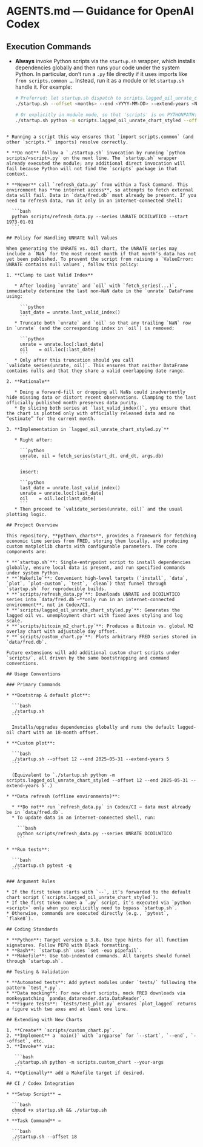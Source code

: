 # AGENTS.md — Guidance for OpenAI Codex

## Execution Commands
- **Always** invoke Python scripts via the `startup.sh` wrapper, which installs dependencies globally and then runs your code under the system Python. In particular, don’t run a `.py` file directly if it uses imports like `from scripts.common …`. Instead, run it as a module or let `startup.sh` handle it. For example:

  ```bash
  # Preferred: let startup.sh dispatch to scripts.lagged_oil_unrate_chart_styled
  ./startup.sh --offset <months> --end <YYYY-MM-DD> --extend-years <N>

  # Or explicitly in module mode, so that 'scripts' is on PYTHONPATH:
  ./startup.sh python -m scripts.lagged_oil_unrate_chart_styled --offset <months> --end <YYYY-MM-DD> --extend-years <N>
````

* Running a script this way ensures that `import scripts.common` (and other `scripts.*` imports) resolve correctly.

* **Do not** follow a `./startup.sh` invocation by running `python scripts/<script>.py` on the next line. The `startup.sh` wrapper already executed the module; any additional direct invocation will fail because Python will not find the `scripts` package in that context.

* **Never** call `refresh_data.py` from within a Task Command. This environment has **no internet access**, so attempts to fetch external data will fail. Data in `data/fred.db` must already be present. If you need to refresh data, run it only in an internet-connected shell:

  ```bash
  python scripts/refresh_data.py --series UNRATE DCOILWTICO --start 1973-01-01
  ```

## Policy for Handling UNRATE Null Values

When generating the UNRATE vs. Oil chart, the UNRATE series may include a `NaN` for the most recent month if that month’s data has not yet been published. To prevent the script from raising a `ValueError: UNRATE contains null values`, follow this policy:

1. **Clamp to Last Valid Index**

   * After loading `unrate` and `oil` with `fetch_series(...)`, immediately determine the last non-NaN date in the `unrate` DataFrame using:

     ```python
     last_date = unrate.last_valid_index()
     ```
   * Truncate both `unrate` and `oil` so that any trailing `NaN` row in `unrate` (and the corresponding index in `oil`) is removed:

     ```python
     unrate = unrate.loc[:last_date]
     oil    = oil.loc[:last_date]
     ```
   * Only after this truncation should you call `validate_series(unrate, oil)`. This ensures that neither DataFrame contains nulls and that they share a valid overlapping date range.

2. **Rationale**

   * Doing a forward-fill or dropping all NaNs could inadvertently hide missing data or distort recent observations. Clamping to the last officially published month preserves data purity.
   * By slicing both series at `last_valid_index()`, you ensure that the chart is plotted only with officially released data and no “estimate” for the current month.

3. **Implementation in `lagged_oil_unrate_chart_styled.py`**

   * Right after:

     ```python
     unrate, oil = fetch_series(start_dt, end_dt, args.db)
     ```

     insert:

     ```python
     last_date = unrate.last_valid_index()
     unrate = unrate.loc[:last_date]
     oil    = oil.loc[:last_date]
     ```
   * Then proceed to `validate_series(unrate, oil)` and the usual plotting logic.

## Project Overview

This repository, **python\_charts**, provides a framework for fetching economic time series from FRED, storing them locally, and producing custom matplotlib charts with configurable parameters. The core components are:

* **`startup.sh`**: Single‐entrypoint script to install dependencies globally, ensure local data is present, and run specified commands under system Python.
* **`Makefile`**: Convenient high‐level targets (`install`, `data`, `plot`, `plot‐custom`, `test`, `clean`) that funnel through `startup.sh` for reproducible builds.
* **`scripts/refresh_data.py`**: Downloads UNRATE and DCOILWTICO series into `data/fred.db`—**only run in an internet-connected environment**, not in Codex/CI.
* **`scripts/lagged_oil_unrate_chart_styled.py`**: Generates the lagged oil vs. unemployment chart with fixed axes styling and log scale.
* **`scripts/bitcoin_m2_chart.py`**: Produces a Bitcoin vs. global M2 overlay chart with adjustable day offset.
* **`scripts/custom_chart.py`**: Plots arbitrary FRED series stored in `data/fred.db`.

Future extensions will add additional custom chart scripts under `scripts/`, all driven by the same bootstrapping and command conventions.

## Usage Conventions

### Primary Commands

* **Bootstrap & default plot**:

  ```bash
  ./startup.sh
  ```

  Installs/upgrades dependencies globally and runs the default lagged-oil chart with an 18-month offset.

* **Custom plot**:

  ```bash
  ./startup.sh --offset 12 --end 2025-05-31 --extend-years 5
  ```

  (Equivalent to `./startup.sh python -m scripts.lagged_oil_unrate_chart_styled --offset 12 --end 2025-05-31 --extend-years 5`.)

* **Data refresh (offline environments)**:

  * **Do not** run `refresh_data.py` in Codex/CI — data must already be in `data/fred.db`.
  * To update data in an internet-connected shell, run:

    ```bash
    python scripts/refresh_data.py --series UNRATE DCOILWTICO
    ```

* **Run tests**:

  ```bash
  ./startup.sh pytest -q
  ```

### Argument Rules

* If the first token starts with `--`, it’s forwarded to the default chart script (`scripts.lagged_oil_unrate_chart_styled`).
* If the first token names a `.py` script, it’s executed via `python <script>` only when you explicitly need to bypass `startup.sh`.
* Otherwise, commands are executed directly (e.g., `pytest`, `flake8`).

## Coding Standards

* **Python**: Target version ≥ 3.8. Use type hints for all function signatures. Follow PEP8 with Black formatting.
* **Bash**: `startup.sh` uses `set -euo pipefail`.
* **Makefile**: Use tab-indented commands. All targets should funnel through `startup.sh`.

## Testing & Validation

* **Automated tests**: Add pytest modules under `tests/` following the pattern `test_*.py`.
* **Data mocking**: For new chart scripts, mock FRED downloads via monkeypatching `pandas_datareader.data.DataReader`.
* **Figure tests**: `tests/test_plot.py` ensures `plot_lagged` returns a figure with two axes and at least one line.

## Extending with New Charts

1. **Create** `scripts/custom_chart.py`.
2. **Implement** a `main()` with `argparse` for `--start`, `--end`, `--offset`, etc.
3. **Invoke** via:

   ```bash
   ./startup.sh python -m scripts.custom_chart --your-args
   ```
4. **Optionally** add a Makefile target if desired.

## CI / Codex Integration

* **Setup Script** →

  ```bash
  chmod +x startup.sh && ./startup.sh
  ```
* **Task Command** →

  ```bash
  ./startup.sh --offset 18
  ```